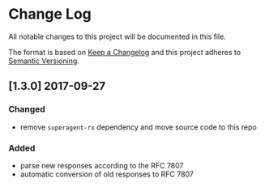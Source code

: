 # Change Log
All notable changes to this project will be documented in this file.

The format is based on [Keep a Changelog](http://keepachangelog.com/) and this project adheres to [Semantic Versioning](http://semver.org/).

## [1.3.0] 2017-09-27

### Changed
- remove `superagent-rx` dependency and move source code to this repo

### Added
- parse new responses according to the RFC 7807
- automatic conversion of old responses to RFC 7807

